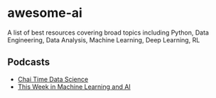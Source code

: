 # awesome-ai
A list of best resources covering broad topics including Python, Data Engineering, Data Analysis, Machine Learning, Deep Learning, RL


## Podcasts
- [Chai Time Data Science](https://anchor.fm/chaitimedatascience)
- [This Week in Machine Learning and AI](https://twimlai.com/)
